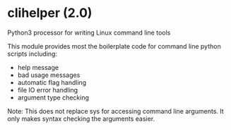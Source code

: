 # clihelper (2.0)
Python3 processor for writing Linux command line tools

This module provides most the boilerplate code for command line python scripts including:
  - help message
  - bad usage messages
  - automatic flag handling
  - file IO error handling
  - argument type checking

Note: This does not replace sys for accessing command line arguments.
It only makes syntax checking the arguments easier.

